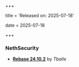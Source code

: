 +++

title = 'Released on: 2025-07-18'

date = 2025-07-18

+++

### NethSecurity

- **[Rebase 24.10.2](https://github.com/NethServer/nethsecurity/issues/1296)** by *Tbaile*

